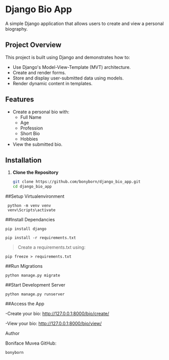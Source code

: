 # Django Bio App

A simple Django application that allows users to create and view a personal biography.

## Project Overview

This project is built using Django and demonstrates how to:
- Use Django's Model-View-Template (MVT) architecture.
- Create and render forms.
- Store and display user-submitted data using models.
- Render dynamic content in templates.

## Features

- Create a personal bio with:
  - Full Name
  - Age
  - Profession
  - Short Bio
  - Hobbies
- View the submitted bio.

## Installation

1. **Clone the Repository**
   ```bash
   git clone https://github.com/bonyborn/django_bio_app.git
   cd django_bio_app

##Setup Virtualenvironment

     python -m venv venv
     venv\Scripts\activate
##Install Dependancies

    pip install django

    pip install -r requirements.txt

> Create a requirements.txt using:

    pip freeze > requirements.txt


##Run Migrations

    python manage.py migrate
    
##Start Development Server

    python manage.py runserver
    
##Access the App

-Create your bio: http://127.0.0.1:8000/bio/create/

-View your bio: http://127.0.0.1:8000/bio/view/




Author

Boniface Muvea
GitHub:

    bonyborn
